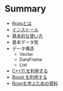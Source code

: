 # Summary

* [Rcppとは](README.md)
* [インストール](install.md)
* [基本的な使い方](basic_usage.md)
* 基本データ型
* データ構造
   * Vector
   * DataFrame
   * List
* [C++11 を利用する](c++11)
* [Boost を利用する](boost)
* [Rcppを学ぶための資料](references.md)

